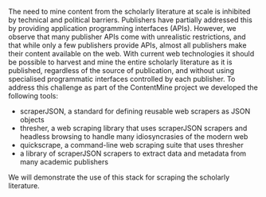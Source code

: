 The need to mine content from the scholarly literature at scale is inhibited by technical and political barriers. Publishers have partially addressed this by providing application programming interfaces (APIs). However, we observe that many publisher APIs come with unrealistic restrictions, and that while only a few publishers provide APIs, almost all publishers make their content available on the web. With current web technologies it should be possible to harvest and mine the entire scholarly literature as it is published, regardless of the source of publication, and without using specialised programmatic interfaces controlled by each publisher. To address this challenge as part of the ContentMine project we developed the following tools:

* scraperJSON, a standard for defining reusable web scrapers as JSON objects
* thresher, a web scraping library that uses scraperJSON scrapers and headless browsing to handle many idiosyncrasies of the modern web
* quickscrape, a command-line web scraping suite that uses thresher
* a library of scraperJSON scrapers to extract data and metadata from many academic publishers

We will demonstrate the use of this stack for scraping the scholarly literature.